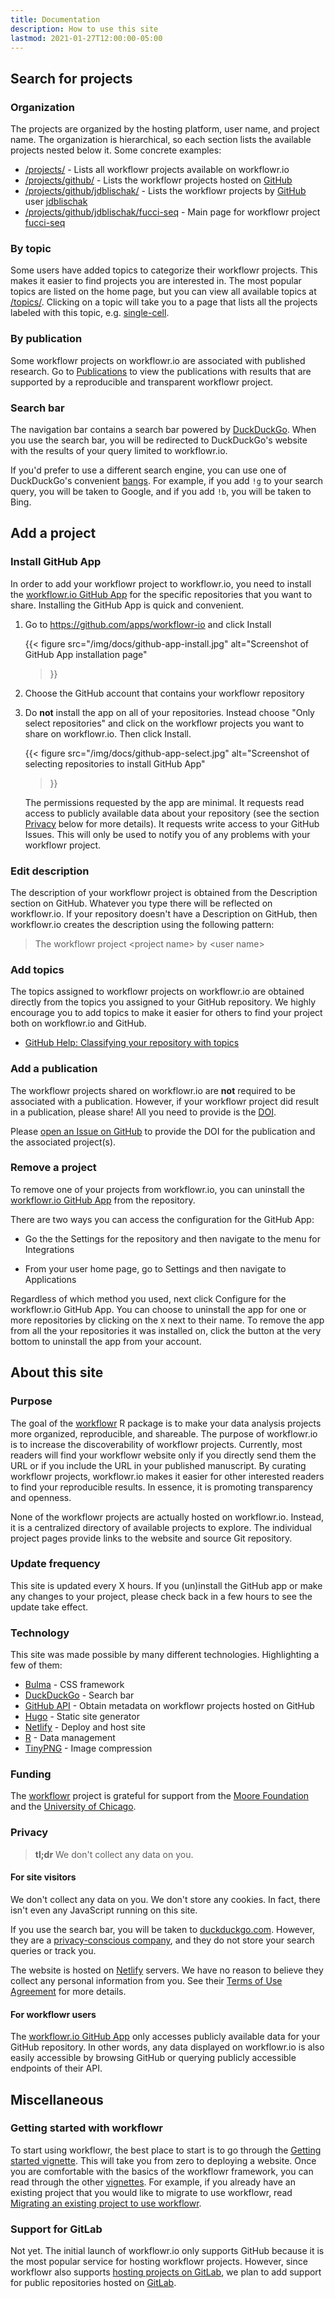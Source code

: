 ```yaml
---
title: Documentation
description: How to use this site
lastmod: 2021-01-27T12:00:00-05:00
---
```


## Search for projects

### Organization

The projects are organized by the hosting platform, user name, and project name.
The organization is hierarchical, so each section lists the available projects
nested below it. Some concrete examples:

* [/projects/](/projects/) -
    Lists all workflowr projects available on workflowr.io
* [/projects/github/](/projects/github/) -
    Lists the workflowr projects hosted on [GitHub][]
* [/projects/github/jdblischak/](/projects/github/jdblischak/) -
    Lists the workflowr projects by [GitHub][] user [jdblischak][]
* [/projects/github/jdblischak/fucci-seq](/projects/github/jdblischak/fucci-seq) -
    Main page for workflowr project [fucci-seq][]

[GitHub]: https://github.com/
[jdblischak]: https://github.com/jdblischak/
[fucci-seq]: https://github.com/jdblischak/fucci-seq

### By topic

Some users have added topics to categorize their workflowr projects. This makes
it easier to find projects you are interested in. The most popular topics are
listed on the home page, but you can view all available topics at
[/topics/](/topics/). Clicking on a topic will take you to a page that lists all
the projects labeled with this topic, e.g. [single-cell](/topics/single-cell/).

### By publication

Some workflowr projects on workflowr.io are associated with published research.
Go to [Publications](/publications/) to view the publications with results that
are supported by a reproducible and transparent workflowr project.

### Search bar

The navigation bar contains a search bar powered by [DuckDuckGo][]. When you use
the search bar, you will be redirected to DuckDuckGo's website with the results
of your query limited to workflowr.io.

[DuckDuckGo]: https://duckduckgo.com/

If you'd prefer to use a different search engine, you can use one of
DuckDuckGo's convenient [bangs][]. For example, if you add `!g` to your search
query, you will be taken to Google, and if you add `!b`, you will be taken to
Bing.

[bangs]: https://duckduckgo.com/bang

## Add a project

### Install GitHub App

In order to add your workflowr project to workflowr.io, you need to install the
[workflowr.io GitHub App][github-app] for the specific repositories that you
want to share. Installing the GitHub App is quick and convenient.

[github-app]: https://github.com/apps/workflowr-io

1. Go to https://github.com/apps/workflowr-io and click Install

   {{< figure
     src="/img/docs/github-app-install.jpg"
     alt="Screenshot of GitHub App installation page"
   >}}

1. Choose the GitHub account that contains your workflowr repository

1. Do **not** install the app on all of your repositories. Instead choose "Only
   select repositories" and click on the workflowr projects you want to share on
   workflowr.io. Then click Install.

   {{< figure
     src="/img/docs/github-app-select.jpg"
     alt="Screenshot of selecting repositories to install GitHub App"
   >}}

   The permissions requested by the app are minimal. It requests read access to
   publicly available data about your repository (see the section
   [Privacy](#privacy) below for more details). It requests write access to your
   GitHub Issues. This will only be used to notify you of any problems with your
   workflowr project.

### Edit description

The description of your workflowr project is obtained from the Description section on GitHub. Whatever you type there will be reflected on workflowr.io. If your repository doesn't have a Description on GitHub, then workflowr.io creates the description using the following pattern:

> The workflowr project \<project name\> by \<user name\>

### Add topics

The topics assigned to workflowr projects on workflowr.io are obtained directly from the topics you assigned to your GitHub repository. We highly encourage you to add topics to make it easier for others to find your project both on workflowr.io and GitHub.

* [GitHub Help: Classifying your repository with topics](https://docs.github.com/en/free-pro-team@latest/github/administering-a-repository/classifying-your-repository-with-topics)

### Add a publication

The workflowr projects shared on workflowr.io are **not** required to be
associated with a publication. However, if your workflowr project did result in
a publication, please share! All you need to provide is the [DOI][].

[DOI]: https://en.wikipedia.org/wiki/Digital_object_identifier

Please [open an Issue on GitHub][issue-publication] to provide the DOI for the
publication and the associated project(s).

[issue-publication]: https://github.com/workflowr/workflowr.io/issues/new?assignees=jdblischak&labels=publication&template=publication.md

### Remove a project

To remove one of your projects from workflowr.io, you can uninstall the
[workflowr.io GitHub App][github-app] from the repository.

There are two ways you can access the configuration for the GitHub App:

* Go the the Settings for the repository and then navigate to the menu for Integrations

* From your user home page, go to Settings and then navigate to Applications

Regardless of which method you used, next click Configure for the workflowr.io
GitHub App. You can choose to uninstall the app for one or more repositories by
clicking on the `X` next to their name. To remove the app from all the your
repositories it was installed on, click the button at the very bottom to
uninstall the app from your account.

## About this site

### Purpose

The goal of the [workflowr][] R package is to make your data analysis projects
more organized, reproducible, and shareable. The purpose of workflowr.io is to
increase the discoverability of workflowr projects. Currently, most readers will
find your workflowr website only if you directly send them the URL or if you
include the URL in your published manuscript. By curating workflowr projects,
workflowr.io makes it easier for other interested readers to find your
reproducible results. In essence, it is promoting transparency and openness.

[workflowr]: https://workflowr.github.io/workflowr/

None of the workflowr projects are actually hosted on workflowr.io. Instead, it
is a centralized directory of available projects to explore. The individual
project pages provide links to the website and source Git repository.

### Update frequency

This site is updated every X hours. If you (un)install the GitHub app or make
any changes to your project, please check back in a few hours to see the update
take effect.

### Technology

This site was made possible by many different technologies. Highlighting a few
of them:

* [Bulma](https://bulma.io/) - CSS framework
* [DuckDuckGo](https://duckduckgo.com/) - Search bar
* [GitHub API](https://docs.github.com/v3/) - Obtain metadata on workflowr projects hosted on GitHub
* [Hugo](https://gohugo.io/) - Static site generator
* [Netlify][] - Deploy and host site
* [R](https://www.r-project.org/) - Data management
* [TinyPNG](https://tinypng.com/) - Image compression

[Netlify]: https://www.netlify.com/

### Funding

The [workflowr][] project is grateful for support from the [Moore
Foundation][moore] and the [University of Chicago][uchicago].

[moore]: https://www.moore.org/
[uchicago]: https://www.uchicago.edu/

### Privacy

> **tl;dr** We don't collect any data on you.

#### For site visitors

We don't collect any data on you. We don't store any cookies. In fact, there
isn't even any JavaScript running on this site.

If you use the search bar, you will be taken to
[duckduckgo.com](https://duckduckgo.com/). However, they are a
[privacy-conscious company](https://duckduckgo.com/about), and they do not store
your search queries or track you.

The website is hosted on [Netlify][] servers. We have no reason to believe they
collect any personal information from you. See their [Terms of Use
Agreement][netlify-toc] for more details.

[netlify-toc]: https://www.netlify.com/legal/terms-of-use/

#### For workflowr users

The [workflowr.io GitHub App][github-app] only accesses publicly available data
for your GitHub repository. In other words, any data displayed on workflowr.io
is also easily accessible by browsing GitHub or querying publicly accessible
endpoints of their API.

## Miscellaneous

### Getting started with workflowr

To start using workflowr, the best place to start is to go through the [Getting
started vignette][getting-started]. This will take you from zero to deploying a
website. Once you are comfortable with the basics of the workflowr framework,
you can read through the other [vignettes][]. For example, if you already have
an existing project that you would like to migrate to use workflowr, read
[Migrating an existing project to use workflowr][migrating].

[getting-started]: https://workflowr.github.io/workflowr/articles/wflow-01-getting-started.html
[vignettes]: https://workflowr.github.io/workflowr/articles/index.html
[migrating]: https://workflowr.github.io/workflowr/articles/wflow-03-migrating.html

### Support for GitLab

Not yet. The initial launch of workflowr.io only supports GitHub because it is
the most popular service for hosting workflowr projects. However, since
workflowr also supports [hosting projects on GitLab][hosting-with-gitlab], we
plan to add support for public repositories hosted on [GitLab][].

[GitLab]: https://about.gitlab.com/
[hosting-with-gitlab]: https://workflowr.github.io/workflowr/articles/wflow-06-gitlab.html
